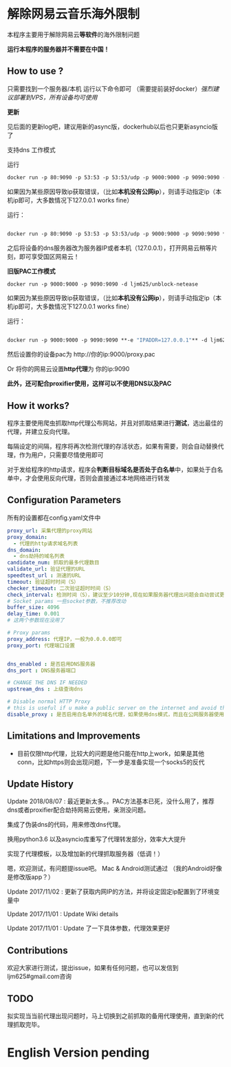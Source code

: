 # 解除网易云音乐海外限制

本程序主要用于解除网易云**等软件**的海外限制问题

**运行本程序的服务器并不需要在中国！**

## How to use ?

只需要找到一个服务器/本机 运行以下命令即可 （需要提前装好docker）*强烈建议部署到VPS，所有设备均可使用*

**更新**

见后面的更新log吧，建议用新的async版，dockerhub以后也只更新asyncio版了

支持dns 工作模式


运行
```dockerfile
docker run -p 80:9090 -p 53:53 -p 53:53/udp -p 9000:9000 -p 9090:9090 -d ljm625/unblock-netease
```

如果因为某些原因导致ip获取错误，（比如**本机没有公网ip**），则请手动指定ip（本机ip即可，大多数情况下127.0.0.1 works fine）

运行：
```dockerfile

docker run -p 80:9090 -p 53:53 -p 53:53/udp -p 9000:9000 -p 9090:9090 **-e "IPADDR=127.0.0.1"** -d ljm625/unblock-netease
```

之后将设备的dns服务器改为服务器IP或者本机（127.0.0.1），打开网易云稍等片刻，即可享受国区网易云！


**旧版PAC工作模式**


```dockerfile
docker run -p 9000:9000 -p 9090:9090 -d ljm625/unblock-netease
```
如果因为某些原因导致ip获取错误，（比如**本机没有公网ip**），则请手动指定ip（本机ip即可，大多数情况下127.0.0.1 works fine）

运行：
```dockerfile

docker run -p 9000:9000 -p 9090:9090 **-e "IPADDR=127.0.0.1"** -d ljm625/unblock-netease
```

然后设置你的设备pac为 http://你的ip:9000/proxy.pac

Or 将你的网易云设置**http代理**为 你的ip:9090


**此外，还可配合proxifier使用，这样可以不使用DNS以及PAC**


## How it works?
程序主要使用爬虫抓取http代理公布网站，并且对抓取结果进行**测试**，选出最佳的代理，并建立反向代理。

每隔设定的间隔，程序将再次检测代理的存活状态，如果有需要，则会自动替换代理，作为用户，只需要尽情使用即可

对于发给程序的http请求，程序会**判断目标域名是否处于白名单**中，如果处于白名单中，才会使用反向代理，否则会直接通过本地网络进行转发

## Configuration Parameters

所有的设置都在config.yaml文件中

```yaml
proxy_url: 采集代理的proxy网站
proxy_domain:
  - 代理的http请求域名列表
dns_domain:
  - dns劫持的域名列表
candidate_num: 抓取的最多代理数目
validate_url: 验证代理的URL
speedtest_url : 测速的URL
timeout: 验证超时时间（S）
checker_timeout: 二次验证超时时间（S）
check_interval: 检测时间（S），建议至少10分钟,现在如果服务器代理出问题会自动尝试更换其他代理。
# Socket params 一些socket参数，不推荐改动
buffer_size: 4096
delay_time: 0.001
# 这两个参数现在没用了

# Proxy params
proxy_address: 代理IP，一般为0.0.0.0即可
proxy_port: 代理端口设置


dns_enabled : 是否启用DNS服务器
dns_port : DNS服务器端口

# CHANGE THE DNS IF NEEDED
upstream_dns : 上级查询dns

# Disable normal HTTP Proxy
# this is useful if u make a public server on the internet and avoid them to use it as a public HTTP Proxy. (Need to use with PAC or DNS)
disable_proxy : 是否启用白名单外的域名代理，如果使用dns模式，而且在公网服务器使用的话，强烈建议关闭，防止被攻击。
```


## Limitations and Improvements

- 目前仅限http代理，比较大的问题是他只能在http上work，如果是其他conn，比如https则会出现问题，下一步是准备实现一个socks5的反代


## Update History
Update 2018/08/07 : 最近更新太多。。PAC方法基本已死，没什么用了，推荐dns或者proxifier配合劫持网易云使用，亲测没问题。

集成了伪装dns的代码，用来修改dns代理。

换用python3.6 以及asyncio库重写了代理转发部分，效率大大提升

实现了代理模板，以及增加新的代理抓取服务器（低调！）

嗯，欢迎测试，有问题提issue吧。 Mac & Android测试通过 （我的Android好像是修改版app？）

Update 2017/11/02 : 更新了获取内网IP的方法，并将设定固定ip配置到了环境变量中

Update 2017/11/01 : Update Wiki details

Update 2017/11/01 : Update 了一下具体参数，代理效果更好

## Contributions

欢迎大家进行测试，提出issue，如果有任何问题，也可以发信到ljm625#gmail.com咨询


## TODO

拟实现当当前代理出现问题时，马上切换到之前抓取的备用代理使用，直到新的代理抓取完毕。

# English Version pending